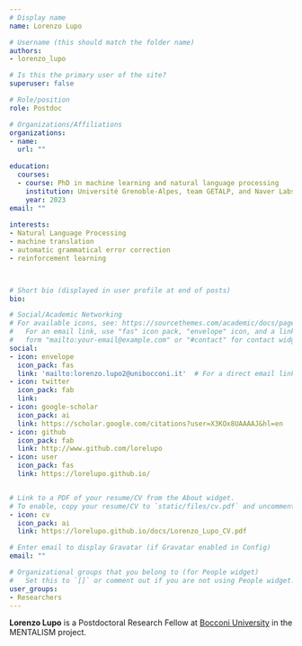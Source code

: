 ```yaml
---
# Display name
name: Lorenzo Lupo

# Username (this should match the folder name)
authors:
- lorenzo_lupo

# Is this the primary user of the site?
superuser: false

# Role/position
role: Postdoc

# Organizations/Affiliations
organizations:
- name:
  url: ""
  
education:
  courses:
  - course: PhD in machine learning and natural language processing 
    institution: Université Grenoble-Alpes, team GETALP, and Naver Labs Europe
    year: 2023
email: ""
    
interests:
- Natural Language Processing
- machine translation
- automatic grammatical error correction
- reinforcement learning



# Short bio (displayed in user profile at end of posts)
bio:

# Social/Academic Networking
# For available icons, see: https://sourcethemes.com/academic/docs/page-builder/#icons
#   For an email link, use "fas" icon pack, "envelope" icon, and a link in the
#   form "mailto:your-email@example.com" or "#contact" for contact widget.
social:
- icon: envelope
  icon_pack: fas
  link: 'mailto:lorenzo.lupo2@unibocconi.it'  # For a direct email link, use "mailto:debora.nozza@unibocconi.it".
- icon: twitter
  icon_pack: fab
  link: 
- icon: google-scholar
  icon_pack: ai
  link: https://scholar.google.com/citations?user=X3KOx8UAAAAJ&hl=en
- icon: github
  icon_pack: fab
  link: http://www.github.com/lorelupo
- icon: user
  icon_pack: fas
  link: https://lorelupo.github.io/


# Link to a PDF of your resume/CV from the About widget.
# To enable, copy your resume/CV to `static/files/cv.pdf` and uncomment the lines below.
- icon: cv
  icon_pack: ai
  link: https://lorelupo.github.io/docs/Lorenzo_Lupo_CV.pdf

# Enter email to display Gravatar (if Gravatar enabled in Config)
email: ""

# Organizational groups that you belong to (for People widget)
#   Set this to `[]` or comment out if you are not using People widget.
user_groups:
- Researchers
---
```


**Lorenzo Lupo** is a Postdoctoral Research Fellow at [Bocconi University](https:\\www.bocconi.it/) in the MENTALISM project.
